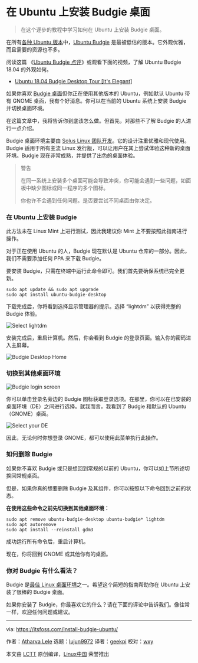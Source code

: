 [#]: collector: (lujun9972)
[#]: translator: (geekpi)
[#]: reviewer: (wxy)
[#]: publisher: (wxy)
[#]: url: (https://linux.cn/article-10919-1.html)
[#]: subject: (Installing Budgie Desktop on Ubuntu [Quick Guide])
[#]: via: (https://itsfoss.com/install-budgie-ubuntu/)
[#]: author: (Atharva Lele https://itsfoss.com/author/atharva/)

在 Ubuntu 上安装 Budgie 桌面
======

> 在这个逐步的教程中学习如何在 Ubuntu 上安装 Budgie 桌面。

在所有[各种 Ubuntu 版本][1]中，[Ubuntu Budgie][2] 是最被低估的版本。它外观优雅，而且需要的资源也不多。

阅读这篇 《[Ubuntu Budgie 点评][3]》或观看下面的视频，了解 Ubuntu Budgie 18.04 的外观如何。

- [Ubuntu 18.04 Budgie Desktop Tour [It's Elegant]](https://youtu.be/KXgreWOK33k)

如果你喜欢 [Budgie 桌面][5]但你正在使用其他版本的 Ubuntu，例如默认 Ubuntu 带有 GNOME 桌面，我有个好消息。你可以在当前的 Ubuntu 系统上安装 Budgie 并切换桌面环境。

在这篇文章中，我将告诉你到底该怎么做。但首先，对那些不了解 Budgie 的人进行一点介绍。

Budgie 桌面环境主要由 [Solus Linux 团队开发][6]。它的设计注重优雅和现代使用。Budgie 适用于所有主流 Linux 发行版，可以让用户在其上尝试体验这种新的桌面环境。Budgie 现在非常成熟，并提供了出色的桌面体验。

> 警告
>
> 在同一系统上安装多个桌面可能会导致冲突，你可能会遇到一些问题，如面板中缺少图标或同一程序的多个图标。
>
> 你也许不会遇到任何问题。是否要尝试不同桌面由你决定。

### 在 Ubuntu 上安装 Budgie

此方法未在 Linux Mint 上进行测试，因此我建议你 Mint 上不要按照此指南进行操作。

对于正在使用 Ubuntu 的人，Budgie 现在默认是 Ubuntu 仓库的一部分。因此，我们不需要添加任何 PPA 来下载 Budgie。

要安装 Budgie，只需在终端中运行此命令即可。我们首先要确保系统已完全更新。

```
sudo apt update && sudo apt upgrade
sudo apt install ubuntu-budgie-desktop
```

下载完成后，你将看到选择显示管理器的提示。选择 “lightdm” 以获得完整的 Budgie 体验。

![Select lightdm][7]

安装完成后，重启计算机。然后，你会看到 Budgie 的登录页面。输入你的密码进入主屏幕。

![Budgie Desktop Home][8]

### 切换到其他桌面环境

![Budgie login screen][9]

你可以单击登录名旁边的 Budgie 图标获取登录选项。在那里，你可以在已安装的桌面环境（DE）之间进行选择。就我而言，我看到了 Budgie 和默认的 Ubuntu（GNOME）桌面。

![Select your DE][10]

因此，无论何时你想登录 GNOME，都可以使用此菜单执行此操作。

### 如何删除 Budgie

如果你不喜欢 Budgie 或只是想回到常规的以前的 Ubuntu，你可以如上节所述切换回常规桌面。

但是，如果你真的想要删除 Budgie 及其组件，你可以按照以下命令回到之前的状态。

**在使用这些命令之前先切换到其他桌面环境：**

```
sudo apt remove ubuntu-budgie-desktop ubuntu-budgie* lightdm
sudo apt autoremove
sudo apt install --reinstall gdm3
```

成功运行所有命令后，重启计算机。

现在，你将回到 GNOME 或其他你有的桌面。

### 你对 Budgie 有什么看法？

Budgie 是[最佳 Linux 桌面环境][12]之一。希望这个简短的指南帮助你在 Ubuntu 上安装了很棒的 Budgie 桌面。

如果你安装了 Budgie，你最喜欢它的什么？请在下面的评论中告诉我们。像往常一样，欢迎任何问题或建议。

--------------------------------------------------------------------------------

via: https://itsfoss.com/install-budgie-ubuntu/

作者：[Atharva Lele][a]
选题：[lujun9972][b]
译者：[geekpi](https://github.com/geekpi)
校对：[wxy](https://github.com/wxy)

本文由 [LCTT](https://github.com/LCTT/TranslateProject) 原创编译，[Linux中国](https://linux.cn/) 荣誉推出

[a]: https://itsfoss.com/author/atharva/
[b]: https://github.com/lujun9972
[1]: https://itsfoss.com/which-ubuntu-install/
[2]: https://ubuntubudgie.org/
[3]: https://itsfoss.com/ubuntu-budgie-18-review/
[4]: https://www.youtube.com/c/itsfoss?sub_confirmation=1
[5]: https://github.com/solus-project/budgie-desktop
[6]: https://getsol.us/home/
[7]: https://i0.wp.com/itsfoss.com/wp-content/uploads/2019/04/budgie_install_select_dm.png?fit=800%2C559&ssl=1
[8]: https://i1.wp.com/itsfoss.com/wp-content/uploads/2019/04/budgie_homescreen.jpg?fit=800%2C500&ssl=1
[9]: https://i2.wp.com/itsfoss.com/wp-content/uploads/2019/04/budgie_install_lockscreen.png?fit=800%2C403&ssl=1
[10]: https://i0.wp.com/itsfoss.com/wp-content/uploads/2019/04/budgie_install_lockscreen_select_de.png?fit=800%2C403&ssl=1
[11]: https://itsfoss.com/snapd-error-ubuntu/
[12]: https://itsfoss.com/best-linux-desktop-environments/
